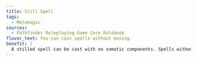 ```yaml
---
title: Still Spell
tags:
  - Metamagic
sources:
  - Pathfinder Roleplaying Game Core Rulebook
flavor_text: You can cast spells without moving.
benefit: |
  A stilled spell can be cast with no somatic components. Spells without somatic components are not affected. A stilled spell uses up a spell slot one level higher than the spell's actual level.
---
```


